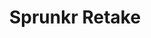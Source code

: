 ---
slug: sprunkr-retake-2133
title: Sprunkr Retake
description: "Sprunkr Retake is an exciting online game. Play for free directly in your browser!"
icon: /images/popular_mods/Sprunkr Retake.png
url: https://wowtbc.net/sprunkin/sprunkr-retake/index.html
previewImage: /images/popular_mods/Sprunkr Retake.png
type: popular mods

# SEO配置
seo:
  title: "Sprunkr Retake - Play Free Online Game | Fun Browser Games"
  description: "Sprunkr Retake - Play this fun online game for free in your browser. No download required!"
  ogImage: "/images/popular_mods/Sprunkr Retake.png"
  keywords: "sprunkr-retake-2133, online game, browser game, free game, popular mods game, play online"

videoUrls:
  - https://www.youtube.com/embed/example1
  - https://www.youtube.com/embed/example2

whyPlay:
  title: "Why Play Sprunkr Retake?"
  items:
    - "Immersive Gameplay: Sprunkr Retake offers an engaging and immersive gaming experience that will keep you entertained for hours"
    - "Challenging Levels: Test your skills with increasingly difficult challenges and obstacles"
    - "Beautiful Graphics: Enjoy stunning visuals and smooth animations that bring the game world to life"
    - "Regular Updates: New content and features are added regularly to keep the game fresh and exciting"
    - "Free to Play: Experience all the fun without spending a penny"
    - "Community Features: Connect with other players, share strategies, and compete for high scores"
    - "Cross-Platform: Play on any device with a web browser, no downloads required"

features:
  title: "Key Features of Sprunkr Retake"
  image: "/images/popular_mods/Sprunkr Retake.png"
  items:
    - "Intuitive Controls: Easy to learn controls make Sprunkr Retake accessible for players of all skill levels"
    - "Multiple Game Modes: Enjoy various gameplay options that provide different challenges and experiences"
    - "Character Customization: Personalize your gaming experience with unique characters and items"
    - "Achievement System: Complete special tasks to earn rewards and recognition"
    - "Leaderboards: Compete with players worldwide and see who can achieve the highest scores"

characteristics:
  title: "Game Characteristics"
  image: "/images/popular_mods/Sprunkr Retake.png"
  items:
    - "Genre: Popular mods game with elements of strategy and skill"
    - "Difficulty: Suitable for both casual gamers and those seeking a challenge"
    - "Play Time: Quick sessions or extended gameplay, depending on your preference"
    - "Art Style: Vibrant and engaging visuals that enhance the gaming experience"
    - "Sound Design: Immersive audio that complements the gameplay perfectly"

info: "Sprunkr Retake is an exciting online game that offers players a unique and engaging gaming experience. With its intuitive controls, stunning visuals, and challenging gameplay, Sprunkr Retake provides hours of entertainment for players of all ages and skill levels. Whether you're looking for a quick gaming session during a break or an extended play session, Sprunkr Retake delivers an immersive experience that will keep you coming back for more. The game features multiple levels of increasing difficulty, ensuring that players are constantly challenged as they progress. With regular updates adding new content and features, Sprunkr Retake remains fresh and exciting, providing endless entertainment options for its growing community of players."

howToPlayIntro: "Welcome to Sprunkr Retake! This guide will walk you through the basics and help you master the game. Whether you're a beginner or looking to improve your skills, these tips and instructions will enhance your gaming experience."

howToPlaySteps:
  - title: "Getting Started"
    description: "Begin your Sprunkr Retake adventure by familiarizing yourself with the controls. Use your keyboard or mouse to navigate through the game interface. The tutorial will guide you through the basic mechanics and help you understand the objectives."
  - title: "Understanding the Objectives"
    description: "In Sprunkr Retake, your main goal is to progress through levels by completing specific objectives. Each level presents unique challenges that require different strategies and approaches."
  - title: "Mastering the Controls"
    description: "Practice using the controls to improve your precision and reaction time. Sprunkr Retake requires quick reflexes and strategic thinking to overcome obstacles and defeat opponents."
  - title: "Utilizing Power-ups"
    description: "Collect power-ups throughout the game to enhance your abilities and overcome difficult challenges. Each power-up offers unique advantages that can be crucial for success."
  - title: "Developing Strategies"
    description: "As you progress in Sprunkr Retake, develop effective strategies for different scenarios. Analyze patterns, anticipate challenges, and adapt your approach to maximize your performance."

faq:
  title: "Frequently Asked Questions about Sprunkr Retake"
  items:
    - question: "Is Sprunkr Retake free to play?"
      answer: "Yes, Sprunkr Retake is completely free to play directly in your web browser. No downloads or purchases are required to enjoy the full game experience."
    - question: "Can I play Sprunkr Retake on mobile devices?"
      answer: "Yes, Sprunkr Retake is optimized for both desktop and mobile play. You can enjoy the game on any device with a web browser and internet connection."
    - question: "Are there any in-game purchases?"
      answer: "While Sprunkr Retake is free to play, there may be optional in-game purchases available for cosmetic items or additional features that don't affect core gameplay."
    - question: "How often is Sprunkr Retake updated?"
      answer: "The developers regularly update Sprunkr Retake with new content, features, and improvements based on player feedback and game performance."
    - question: "Can I play Sprunkr Retake offline?"
      answer: "Currently, Sprunkr Retake requires an internet connection to play as it's a browser-based online game."
    - question: "Is Sprunkr Retake suitable for children?"
      answer: "Yes, Sprunkr Retake is designed to be family-friendly and suitable for players of all ages."
    - question: "How do I report bugs or issues?"
      answer: "If you encounter any problems while playing Sprunkr Retake, you can report them through the game's support page or contact the developers directly through their website."
    - question: "Still Have Questions?"
      answer: "If you have additional questions about Sprunkr Retake that aren't covered in this FAQ, please visit our support center or contact our customer service team for assistance."
---